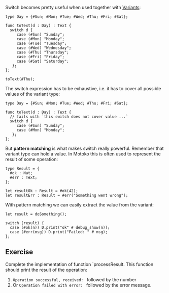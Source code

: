 Switch becomes pretty useful when used together with [Variants](/editor/motoko-tutorial/variants):

```motoko
type Day = {#Sun; #Mon; #Tue; #Wed; #Thu; #Fri; #Sat};

func toText(d : Day) : Text {
  switch d {
     case (#Sun) "Sunday";
     case (#Mon) "Monday";
     case (#Tue) "Tuesday";
     case (#Wed) "Wednesday";
     case (#Thu) "Thursday";
     case (#Fri) "Friday";
     case (#Sat) "Saturday";
   };
};

toText(#Thu);
```

The switch expression has to be exhaustive, i.e. it has to cover all possible values of the variant type:

```motoko
type Day = {#Sun; #Mon; #Tue; #Wed; #Thu; #Fri; #Sat};

func toText(d : Day) : Text {
  // fails with `this switch does not cover value ...`
  switch d {
     case (#Sun) "Sunday";
     case (#Mon) "Monday";
   };
};
```

But **pattern matching** is what makes switch really powerful. Remember that variant type can hold a
value. In Motoko this is often used to represent the result of some operation:

```motoko
type Result = {
  #ok : Nat;
  #err : Text;
};

let resultOk : Result = #ok(42);
let resultErr : Result = #err("Something went wrong");
```

With pattern matching we can easily extract the value from the variant:

```motoko
let result = doSomething();

switch (result) {
  case (#ok(n)) D.print("ok" # debug_show(n));
  case (#err(msg)) D.print("Failed: " # msg);
};
```

## Exercise

Complete the implementation of function `processResult. This function should print the result
of the operation:

1. `Operation successful, received: ` followed by the number
2. Or `Operation failed with error: ` followed by the error message.
